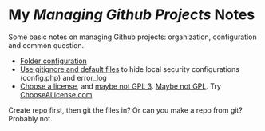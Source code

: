 # My *Managing Github Projects* Notes
Some basic notes on managing Github projects: organization, configuration and common question.


* [Folder configuration](https://github.com/kriasoft/Folder-Structure-Conventions)
* [Use gitignore and default files](https://stackoverflow.com/a/3319626) to hide local security configurations (config.php) and error_log
* [Choose a license](https://help.github.com/articles/licensing-a-repository/), and [maybe not GPL 3](https://www.cnet.com/news/torvalds-no-gpl-3-for-linux/). [Maybe not GPL](http://lucumr.pocoo.org/2009/2/12/are-you-sure-you-want-to-use-gpl/). Try [ChooseALicense.com](https://choosealicense.com/)

Create repo first, then git the files in? Or can you make a repo from git? Probably not.

